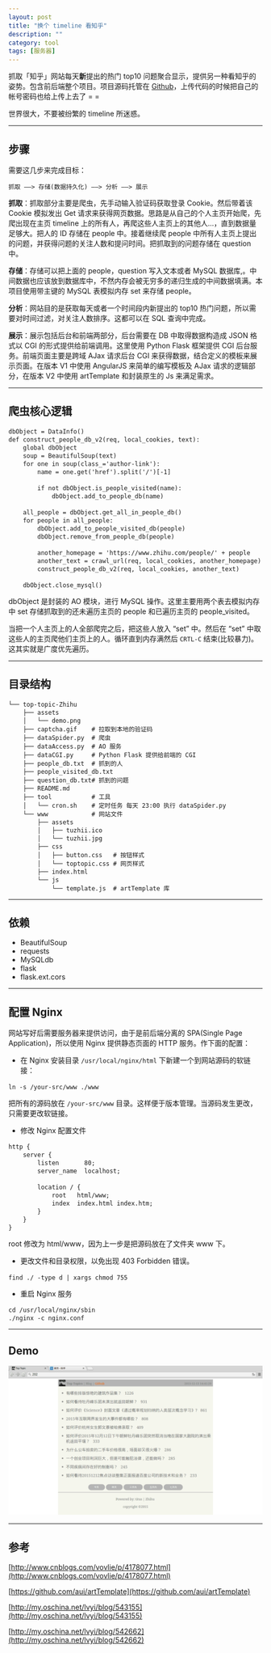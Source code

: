 ```yaml
---
layout: post
title: "换个 timeline 看知乎"
description: ""
category: tool
tags: [服务器]
---
```


抓取「知乎」网站每天**新**提出的热门 top10 问题聚合显示，提供另一种看知乎的姿势。包含前后端整个项目。项目源码托管在 [Github](https://github.com/Huangtuzhi/top-topic-Zhihu)，上传代码的时候把自己的帐号密码也给上传上去了 = =

世界很大，不要被纷繁的 timeline 所迷惑。

-------------------------------

## 步骤
需要这几步来完成目标：

```
抓取 ——> 存储(数据持久化) ——> 分析 ——> 展示
```

**抓取**：抓取部分主要是爬虫，先手动输入验证码获取登录 Cookie。然后带着该 Cookie 模拟发出 Get 请求来获得网页数据。思路是从自己的个人主页开始爬，先爬出现在主页 timeline 上的所有人，再爬这些人主页上的其他人...，直到数据量足够大。把人的 ID 存储在 people 中。接着继续爬 people 中所有人主页上提出的问题，并获得问题的关注人数和提问时间。把抓取到的问题存储在 question 中。

**存储**：存储可以把上面的 people，question 写入文本或者 MySQL 数据库,。中间数据也应该放到数据库中，不然内存会被无穷多的递归生成的中间数据填满。本项目使用带主键的 MySQL 表模拟内存 set 来存储 people。

**分析**：网站目的是获取每天或者一个时间段内新提出的 top10 热门问题，所以需要对时间过滤，对关注人数排序。这都可以在 SQL 查询中完成。

**展示**：展示包括后台和前端两部分，后台需要在 DB 中取得数据构造成 JSON 格式以 CGI 的形式提供给前端调用。这里使用 Python Flask 框架提供 CGI 后台服务。前端页面主要是跨域 AJax 请求后台 CGI 来获得数据，结合定义的模板来展示页面。在版本 V1 中使用 AngularJS 来简单的编写模板及 AJax 请求的逻辑部分，在版本 V2 中使用 artTemplate 和封装原生的 Js 来满足需求。

-------------------------------

## 爬虫核心逻辑

```
dbObject = DataInfo()
def construct_people_db_v2(req, local_cookies, text):
    global dbObject
    soup = BeautifulSoup(text)
    for one in soup(class_='author-link'):
        name = one.get('href').split('/')[-1]

        if not dbObject.is_people_visited(name):
            dbObject.add_to_people_db(name)

    all_people = dbObject.get_all_in_people_db()
    for people in all_people:
        dbObject.add_to_people_visited_db(people)
        dbObject.remove_from_people_db(people)

        another_homepage = 'https://www.zhihu.com/people/' + people
        another_text = crawl_url(req, local_cookies, another_homepage)
        construct_people_db_v2(req, local_cookies, another_text)

    dbObject.close_mysql()
```

dbObject 是封装的 AO 模块，进行 MySQL 操作。这里主要用两个表去模拟内存中 set 存储抓取到的还未遍历主页的 people 和已遍历主页的 people_visited。

当把一个人主页上的人全部爬完之后，把这些人放入 “set” 中。然后在 “set” 中取这些人的主页爬他们主页上的人。循环直到内存满然后 `CRTL-C` 结束(比较暴力)。这其实就是广度优先遍历。

-------------------------------

## 目录结构

```
└── top-topic-Zhihu
    ├── assets
    │   └── demo.png
    ├── captcha.gif    # 拉取到本地的验证码
    ├── dataSpider.py  # 爬虫
    ├── dataAccess.py  # AO 服务
    ├── dataCGI.py     # Python Flask 提供给前端的 CGI
    ├── people_db.txt  # 抓到的人
    ├── people_visited_db.txt
    ├── question_db.txt# 抓到的问题
    ├── README.md
    ├── tool           # 工具
    │   └── cron.sh    # 定时任务 每天 23:00 执行 dataSpider.py
    └── www            # 网站文件
        ├── assets    
        │   ├── tuzhii.ico
        │   └── tuzhii.jpg
        ├── css
        │   ├── button.css   # 按钮样式
        │   └── toptopic.css # 网页样式
        ├── index.html
        └── js
            └── template.js  # artTemplate 库
```

-------------------------------

## 依赖

+ BeautifulSoup
+ requests
+ MySQLdb
+ flask
+ flask.ext.cors

-------------------------------

## 配置 Nginx

网站写好后需要服务器来提供访问，由于是前后端分离的 SPA(Single Page Application)，所以使用 Nginx 提供静态页面的 HTTP 服务。作下面的配置：

+ 在 Nginx 安装目录 `/usr/local/nginx/html` 下新建一个到网站源码的软链接：

`ln -s /your-src/www ./www`

把所有的源码放在 `/your-src/www` 目录。这样便于版本管理。当源码发生更改，只需要更改软链接。

+ 修改 Nginx 配置文件
```
http {
    server {
        listen       80;
        server_name  localhost;

        location / {
            root   html/www;
            index  index.html index.htm;
        }
    }
}
```
root 修改为 html/www，因为上一步是把源码放在了文件夹 www 下。

+ 更改文件和目录权限，以免出现 403 Forbidden 错误。

`find ./ -type d | xargs chmod 755`

+ 重启 Nginx 服务

```
cd /usr/local/nginx/sbin
./nginx -c nginx.conf
```

-------------------------------

## Demo

![image](./assets/images/toptopic.png)

-------------------------------

## 参考

[http://www.cnblogs.com/vovlie/p/4178077.html](http://www.cnblogs.com/vovlie/p/4178077.html)

[https://github.com/aui/artTemplate](https://github.com/aui/artTemplate)

[http://my.oschina.net/lvyi/blog/543155](http://my.oschina.net/lvyi/blog/543155)

[http://my.oschina.net/lvyi/blog/542662](http://my.oschina.net/lvyi/blog/542662)




